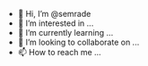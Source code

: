- 👋 Hi, I’m @semrade
- 👀 I’m interested in ...
- 🌱 I’m currently learning ...
- 💞️ I’m looking to collaborate on ...
- 📫 How to reach me ...

<!---
semrade/semrade is a ✨ special ✨ repository because its `README.md` (this file) appears on your GitHub profile.
You can click the Preview link to take a look at your changes.
--->
